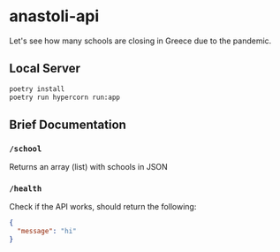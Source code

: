# anastoli-api

Let's see how many schools are closing in Greece due to the pandemic.

## Local Server

```sh
poetry install
poetry run hypercorn run:app
```

## Brief Documentation

### `/school`

Returns an array (list) with schools in JSON

### `/health`

Check if the API works, should return the following:

```json
{
  "message": "hi"
}
```
